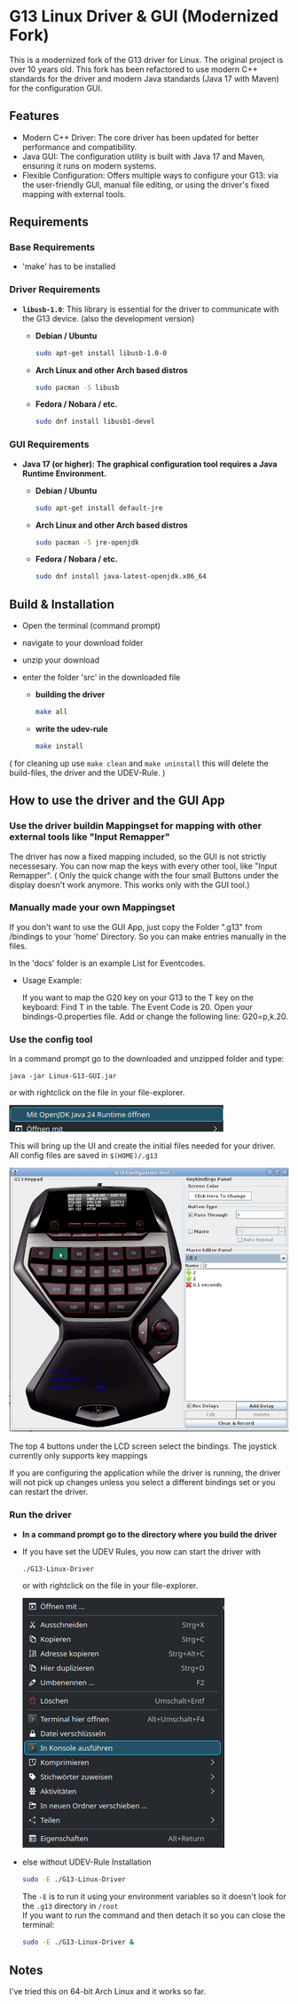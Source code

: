 # G13 Linux Driver & GUI (Modernized Fork)

This is a modernized fork of the G13 driver for Linux. 
The original project is over 10 years old. This fork has been refactored to use modern C++ standards for the driver and modern Java standards (Java 17 with Maven) for the configuration GUI.

## Features

* Modern C++ Driver: The core driver has been updated for better performance and compatibility.
* Java GUI: The configuration utility is built with Java 17 and Maven, ensuring it runs on modern systems.
* Flexible Configuration: Offers multiple ways to configure your G13: via the user-friendly GUI, manual file editing, or using the driver's fixed mapping with external tools.

## Requirements

 ### Base Requirements

 * 'make' has to be installed


 ### Driver Requirements
* **`libusb-1.0`**: This library is essential for the driver to communicate with the G13 device. (also the development version)


    * **Debian / Ubuntu**

        ```bash
        sudo apt-get install libusb-1.0-0
        ```
    * **Arch Linux and other Arch based distros**

        ```bash
        sudo pacman -S libusb
        ```

    * **Fedora / Nobara / etc.**
        ```bash
        sudo dnf install libusb1-devel
        ```

### GUI Requirements
* **Java 17 (or higher): The graphical configuration tool requires a Java Runtime Environment.**

    * **Debian / Ubuntu**

        ```bash
        sudo apt-get install default-jre
        ```
    * **Arch Linux and other Arch based distros**

        ```bash
        sudo pacman -S jre-openjdk
        ```

    * **Fedora / Nobara / etc.**
        ```bash
        sudo dnf install java-latest-openjdk.x86_64
        ```


## Build & Installation

* Open the terminal (command prompt) 
* navigate to your download folder
* unzip your download
* enter the folder 'src' in the downloaded file 

    * **building the driver**
        ```bash
        make all
        ```
    * **write the udev-rule**
        ```bash
        make install
        ```


( for cleaning up 
use `make clean`
and `make uninstall`
this will delete the build-files, the driver and the UDEV-Rule. )


## How to use the driver and the GUI App

### Use the driver buildin Mappingset for mapping with other external tools like "Input Remapper"

The driver has now a fixed mapping included, so the GUI is not strictly necessesary. 
You can now map the keys with every other tool, like "Input Remapper".
( Only the quick change with the four small Buttons under the display doesn't work anymore. This works only with the GUI tool.)


### Manually made your own Mappingset

If you don't want to use the GUI App, just copy the Folder ".g13" from /bindings to your 'home' Directory. 
So you can make entries manually in the files.

In the 'docs' folder is an example List for Eventcodes.
* Usage Example:

    If you want to map the G20 key on your G13 to the T key on the keyboard:
    Find T in the table. The Event Code is 20.
    Open your bindings-0.properties file.
    Add or change the following line: G20=p,k.20.


### Use the config tool
  
In a command prompt go to the downloaded and unzipped folder and type:

    java -jar Linux-G13-GUI.jar

or with rightclick on the file in your file-explorer.

![alt text](docs/image.png)

This will bring up the UI and create the initial files needed for your driver.  
All config files are saved in `$(HOME)/.g13`

![alt text](docs/ConfigTool.jpg)

The top 4 buttons under the LCD screen select the bindings.
The joystick currently only supports key mappings

If you are configuring the application while the driver is running, the driver will not pick up changes unless you select a different bindings set or you can restart the driver.


### Run the driver

* **In a command prompt go to the directory where you build the driver**

* If you have set the UDEV Rules, you now can start the driver with 
    ```bash
    ./G13-Linux-Driver 
    ```

    or with rightclick on the file in your file-explorer.

    ![alt text](docs/image2.png)

* else without UDEV-Rule Installation
    ```bash
    sudo -E ./G13-Linux-Driver
    ```

    The `-E` is to run it using your environment variables so it doesn't look for the `.g13` directory in `/root`  
    If you want to run the command and then detach it so you can close the terminal:
    ```bash
    sudo -E ./G13-Linux-Driver &
    ```




## Notes

I've tried this on 64-bit Arch Linux and it works so far.  